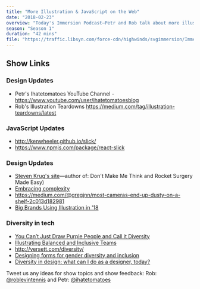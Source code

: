 ```yaml
---
title: "More Illustration & JavaScript on the Web"
date: "2018-02-23"
overview: "Today's Immersion Podcast—Petr and Rob talk about more illustration and JavaScript findings on the web…"
season: "Season 1"
duration: "42 mins"
file: "https://traffic.libsyn.com/force-cdn/highwinds/svgimmersion/Immersion_Podcast_E8More_Illustration__JavaScript.mp3"
---
```


## Show Links

### Design Updates
* Petr's Ihatetomatoes YouTube Channel - https://www.youtube.com/user/ihatetomatoesblog
* Rob's Illustration Teardowns https://medium.com/tag/illustration-teardowns/latest

### JavaScript Updates

* http://kenwheeler.github.io/slick/
* https://www.npmjs.com/package/react-slick

### Design Updates
* [Steven Krug's site](https://www.sensible.com/)—author of: Don't Make Me Think and Rocket Surgery Made Easy)
* [Embracing complexity](https://blog.prototypr.io/make-me-think-90b46aa50513)
* https://medium.com/@gregjnn/most-cameras-end-up-dusty-on-a-shelf-2c013d182981
* [Big Brands Using Illustration in '18](https://medium.com/@roblevintennis/big-brands-using-illustration-in-2018-6d2216bf6656)

### Diversity in tech
* [You Can’t Just Draw Purple People and Call it Diversity](https://ux.shopify.com/you-cant-just-draw-purple-people-and-call-it-diversity-e2aa30f0c0e8)
* [Illustrating Balanced and Inclusive Teams](https://medium.com/designing-atlassian/illustrating-balanced-and-inclusive-teams-c548166c7540)
* http://versett.com/diversity/
* [Designing forms for gender diversity and inclusion](https://uxdesign.cc/designing-forms-for-gender-diversity-and-inclusion-d8194cf1f51)
* [Diversity in design: what can I do as a designer, today?](https://uxdesign.cc/diversity-in-design-what-can-i-do-as-a-designer-today-2b3db03bd409)

Tweet us any ideas for show topics and show feedback: Rob:
[@roblevintennis](https://twitter.com/roblevintennis) and Petr:
[@ihatetomatoes](https://twitter.com/ihatetomatoes)
